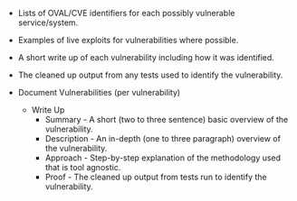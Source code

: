 
  * Lists of OVAL/CVE identifiers for each possibly vulnerable service/system.
  * Examples of live exploits for vulnerabilities where possible.
  * A short write up of each vulnerability including how it was identified.
  * The cleaned up output from any tests used to identify the vulnerability.

  * Document Vulnerabilities (per vulnerability)
    * Write Up
      * Summary - A short (two to three sentence) basic overview of the vulnerability.
      * Description - An in-depth (one to three paragraph) overview of the vulnerability.
      * Approach - Step-by-step explanation of the methodology used that is tool agnostic.
	  * Proof - The cleaned up output from tests run to identify the vulnerability.
